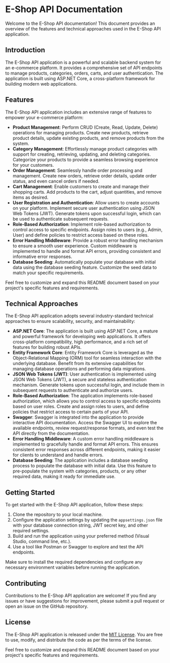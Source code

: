 # E-Shop API Documentation

Welcome to the E-Shop API documentation! This document provides an overview of the features and technical approaches used in the E-Shop API application.

## Introduction

The E-Shop API application is a powerful and scalable backend system for an e-commerce platform. It provides a comprehensive set of API endpoints to manage products, categories, orders, carts, and user authentication. The application is built using ASP.NET Core, a cross-platform framework for building modern web applications.

## Features

The E-Shop API application includes an extensive range of features to empower your e-commerce platform:

- **Product Management**: Perform CRUD (Create, Read, Update, Delete) operations for managing products. Create new products, retrieve product details, update existing products, and remove products from the system.
- **Category Management**: Effortlessly manage product categories with support for creating, retrieving, updating, and deleting categories. Categorize your products to provide a seamless browsing experience for your customers.
- **Order Management**: Seamlessly handle order processing and management. Create new orders, retrieve order details, update order status, and even cancel orders if needed.
- **Cart Management**: Enable customers to create and manage their shopping carts. Add products to the cart, adjust quantities, and remove items as desired.
- **User Registration and Authentication**: Allow users to create accounts on your platform. Implement secure user authentication using JSON Web Tokens (JWT). Generate tokens upon successful login, which can be used to authenticate subsequent requests.
- **Role-Based Authorization**: Implement role-based authorization to control access to specific endpoints. Assign roles to users (e.g., Admin, User) and define policies to restrict access based on these roles.
- **Error Handling Middleware**: Provide a robust error handling mechanism to ensure a smooth user experience. Custom middleware is implemented to handle and format API errors, providing consistent and informative error responses.
- **Database Seeding**: Automatically populate your database with initial data using the database seeding feature. Customize the seed data to match your specific requirements.

Feel free to customize and expand this README document based on your project's specific features and requirements.

## Technical Approaches

The E-Shop API application adopts several industry-standard technical approaches to ensure scalability, security, and maintainability:

- **ASP.NET Core**: The application is built using ASP.NET Core, a mature and powerful framework for developing web applications. It offers cross-platform compatibility, high performance, and a rich set of features for building robust APIs.
- **Entity Framework Core**: Entity Framework Core is leveraged as the Object-Relational Mapping (ORM) tool for seamless interaction with the underlying database. Benefit from its extensive capabilities for managing database operations and performing data migrations.
- **JSON Web Tokens (JWT)**: User authentication is implemented using JSON Web Tokens (JWT), a secure and stateless authentication mechanism. Generate tokens upon successful login, and include them in subsequent requests to authenticate and authorize users.
- **Role-Based Authorization**: The application implements role-based authorization, which allows you to control access to specific endpoints based on user roles. Create and assign roles to users, and define policies that restrict access to certain parts of your API.
- **Swagger**: Swagger is integrated into the application to provide interactive API documentation. Access the Swagger UI to explore the available endpoints, review request/response formats, and even test the API directly from the documentation.
- **Error Handling Middleware**: A custom error handling middleware is implemented to gracefully handle and format API errors. This ensures consistent error responses across different endpoints, making it easier for clients to understand and handle errors.
- **Database Seeding**: The application includes a database seeding process to populate the database with initial data. Use this feature to pre-populate the system with categories, products, or any other required data, making it ready for immediate use.

## Getting Started

To get started with the E-Shop API application, follow these steps:

1. Clone the repository to your local machine.
2. Configure the application settings by updating the `appsettings.json` file with your database connection string, JWT secret key, and other required settings.
3. Build and run the application using your preferred method (Visual Studio, command line, etc.).
4. Use a tool like Postman or Swagger to explore and test the API endpoints.

Make sure to install the required dependencies and configure any necessary environment variables before running the application.

## Contributing

Contributions to the E-Shop API application are welcome! If you find any issues or have suggestions for improvement, please submit a pull request or open an issue on the GitHub repository.

## License

The E-Shop API application is released under the [MIT License](LICENSE). You are free to use, modify, and distribute the code as per the terms of the license.

Feel free to customize and expand this README document based on your project's specific features and requirements.
